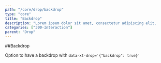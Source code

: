 ```yaml
---
path: "/core/drop/backdrop"
type: "core"
title: "Backdrop"
description: "Lorem ipsum dolor sit amet, consectetur adipiscing elit. Nunc tempus laoreet leo sit amet iaculis."
categories: ["300-Interaction"]
parent: "Drop"
---
```


##Backdrop

Option to have a backdrop with `data-xt-drop='{"backdrop": true}'`

<demo>
  <demovanilla src="demos/inline/demos/drop/backdrop">
  </demovanilla>
</demo>
